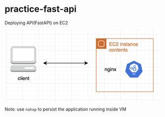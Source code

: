 # practice-fast-api

Deploying API(FastAPI) on EC2

![](fastapi_ec2.png)

Note: use `nohup` to persist the application running inside VM

